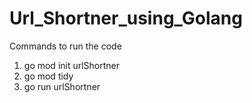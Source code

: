# Url_Shortner_using_Golang

Commands to run the code

1. go mod init urlShortner
2. go mod tidy
3. go run urlShortner
